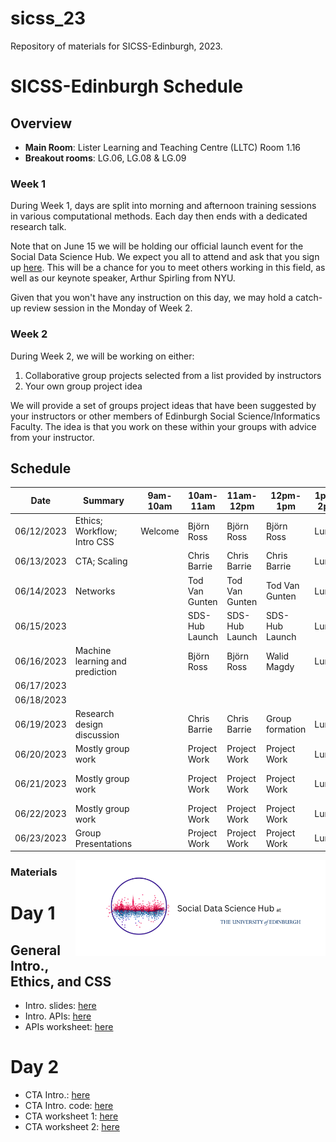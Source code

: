 # sicss_23

Repository of materials for SICSS-Edinburgh, 2023.

# **SICSS-Edinburgh Schedule**

## Overview

- **Main Room**: Lister Learning and Teaching Centre (LLTC) Room 1.16
- **Breakout rooms**: LG.06, LG.08 & LG.09 

### Week 1

During Week 1, days are split into morning and afternoon training sessions in various computational methods. Each day then ends with a dedicated research talk.

Note that on June 15 we will be holding our official launch event for the Social Data Science Hub. We expect you all to attend and ask that you sign up [here](https://www.eventbrite.co.uk/e/social-data-science-sds-hub-launch-tickets-630675396087). This will be a chance for you to meet others working in this field, as well as our keynote speaker, Arthur Spirling from NYU. 

Given that you won't have any instruction on this day, we may hold a catch-up review session in the Monday of Week 2. 

### Week 2

During Week 2, we will be working on either:

1. Collaborative group projects selected from a list provided by instructors
2. Your own group project idea

We will provide a set of groups project ideas that have been suggested by your instructors or other members of Edinburgh Social Science/Informatics Faculty. The idea is that you work on these within your groups with advice from your instructor.

## Schedule

| Date       | Summary                         |  9am-10am  | 10am-11am      | 11am-12pm      | 12pm-1pm        | 1pm-2pm | 2pm-3pm             | 3pm-4pm                          | 4pm-5pm                          | 5pm-6pm             |
| ---------- | ------------------------------- | --------------------------------- | -------------- | -------------- | --------------- | ------- | ------------------- | -------------------------------- | -------------------------------- | ------------------- |
| 06/12/2023 | Ethics; Workflow; Intro CSS     | Welcome |        Björn Ross       | Björn Ross   | Björn Ross    | Lunch   | Chris Barrie          | Chris Barrie                       | Abdullah Almaatouq               | Abdullah Almaatouq  |
| 06/13/2023 | CTA; Scaling                    |                                    | Chris Barrie   | Chris Barrie   | Chris Barrie    | Lunch   | Ugur Ozdemir        | Ugur Ozdemir                     | Paola Tubaro                     | Paola Tubaro        |
| 06/14/2023 | Networks                        |                                   | Tod Van Gunten  | Tod Van Gunten | Tod Van Gunten  | Lunch   | Tod Van Gunten      | Tod Van Gunten                    | Alumni Panel                     | Alumni Panel        |
| 06/15/2023 |                                 |                                  | SDS-Hub Launch | SDS-Hub Launch | SDS-Hub Launch  | Lunch   | SDS-Hub Launch      | SDS-Hub Launch                   | SDS-Hub Launch                   | SDS-Hub Launch      |
| 06/16/2023 | Machine learning and prediction |                                   | Björn Ross      | Björn Ross      | Walid Magdy     | Lunch   | Walid Magdy         | Walid Magdy                      | Aybuke Atalay                    | Aybuke Atalay       |
| 06/17/2023 |                                 |                                   |                |                |                 |    |                     |                                  |                                  |                     |
| 06/18/2023 |                                 |                                   |                |                |                 |         |                     |                                  |                                  |                     |
| 06/19/2023 | Research design discussion      |                                   | Chris Barrie   | Chris Barrie   | Group formation | Lunch   | Project Work        | Project Work                     | Dilara Kekulluoglu               | Dilara Kekulluoglu  |
| 06/20/2023 | Mostly group work               |                                   | Project Work   | Project Work   | Project Work    | Lunch   | Project Work        | Project Work                     | Akin Unver                       | Akin Unver          |
 06/21/2023 | Mostly group work               |                                  | Project Work   | Project Work   | Project Work    | Lunch   | Adam Chalmers         | Project Work/Generative AI event | Project Work/Generative AI event | Project Work        |
| 06/22/2023 | Mostly group work               |                                  | Project Work   | Project Work   | Project Work    | Lunch   | Project Work        | Project Work                     | Project Work                     | Project Work        |
| 06/23/2023 | Group Presentations             |                                   | Project Work   | Project Work   | Project Work    | Lunch   | Group Presentations | Group Presentations              | Group Presentations              | Group Presentations |


<div style="float:right; margin: 0px 0px 10px 10px;"><img  src="images/sdsletterhead3.png"  width="400" /></div>

### Materials

# Day 1

## General Intro., Ethics, and CSS

- Intro. slides: [here](https://raw.githack.com/cjbarrie/sicss_23/main/000_intro.html)
- Intro. APIs: [here](https://raw.githack.com/cjbarrie/sicss_23/main/01_apis.html)
- APIs worksheet: [here](https://raw.githack.com/cjbarrie/sicss_23/main/02_apis_example.html)

# Day 2

- CTA Intro.: [here](https://docs.google.com/presentation/d/13TWsKO_ozHAGKLk2pg3SITujeEwDsJxRzT3begyx-WU/edit?usp=sharing)
- CTA Intro. code: [here](https://raw.githack.com/cjbarrie/sicss_23/main/05_cta.html)
- CTA worksheet 1: [here](https://raw.githack.com/cjbarrie/sicss_23/main/05_cta_notebook1.html)
- CTA worksheet 2: [here](https://raw.githack.com/cjbarrie/sicss_23/main/05_cta_notebook2.html)

